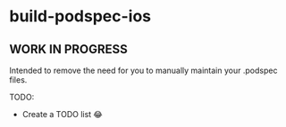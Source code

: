 # build-podspec-ios
## WORK IN PROGRESS
Intended to remove the need for you to manually maintain your .podspec files. 

TODO:
- Create a TODO list 😂
